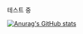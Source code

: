 테스트 중

[![Anurag's GitHub stats](https://github-readme-stats.vercel.app/api?username=cheongin)](https://github.com/anuraghazra/github-readme-stats)
